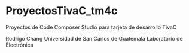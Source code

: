 # ProyectosTivaC_tm4c
Proyectos de Code Composer Studio para tarjeta de desarrollo TivaC 

Rodrigo Chang
Universidad de San Carlos de Guatemala
Laboratorio de Electrónica
